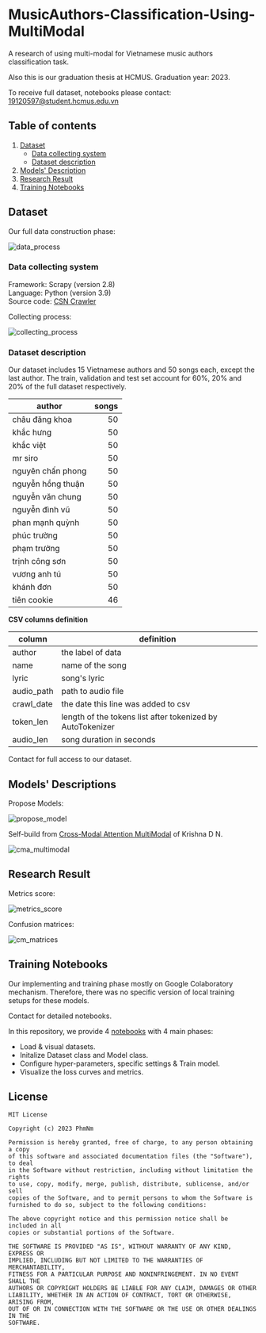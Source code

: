 # MusicAuthors-Classification-Using-MultiModal

A research of using multi-modal for Vietnamese music authors classification task.

Also this is our graduation thesis at HCMUS. Graduation year: 2023.

To receive full dataset, notebooks please contact: <19120597@student.hcmus.edu.vn>

## Table of contents

1. [Dataset](#dataset)
    - [Data collecting system](#system)
    - [Dataset description](#data_description)
2. [Models' Description](#models)
3. [Research Result](#result)
4. [Training Notebooks](#notebooks)

## <a name="dataset"></a> Dataset

Our full data construction phase:

![data_process](img/engver_data_construction_process.png)

### <a name="system"></a> Data collecting system

Framework: Scrapy (version 2.8) \
Language: Python (version 3.9) \
Source code: [CSN Crawler](https://github.com/PhmNm/csn_music_crawler)

Collecting process:

![collecting_process](img/engver_crawl_data_process.png)

### <a name="data_description"></a> Dataset description

Our dataset includes 15 Vietnamese authors and 50 songs each, except the last author. The train, validation and test set account for 60%, 20% and 20% of the full dataset respectively.

| author            | songs            |
|-------------------|-----------------:|
| châu đăng khoa    |               50 |
| khắc hưng         |               50 |
| khắc việt         |               50 |
| mr siro           |               50 |
| nguyên chấn phong |               50 |
| nguyễn hồng thuận |               50 |
| nguyễn văn chung  |               50 |
| nguyễn đình vũ    |               50 |
| phan mạnh quỳnh   |               50 |
| phúc trường       |               50 |
| phạm trưởng       |               50 |
| trịnh công sơn    |               50 |
| vương anh tú      |               50 |
| khánh đơn         |               50 |
| tiên cookie       |               46 |

**CSV columns definition**

| column | definition |
|---|---|
| author | the label of data |
| name | name of the song |
| lyric | song's lyric |
| audio_path | path to audio file |
| crawl_date | the date this line was added to csv |
| token_len | length of the tokens list after tokenized by AutoTokenizer |
| audio_len | song duration in seconds |

Contact for full access to our dataset.

## <a name="models"></a> Models' Descriptions

Propose Models:

![propose_model](img/whitebackground_propose_model.png)

Self-build from [Cross-Modal Attention MultiModal](https://arxiv.org/abs/2108.09669) of Krishna D N.

![cma_multimodal](img/engver_self_cm_bert_wav2vec2.png)

## <a name="result"></a> Research Result

Metrics score:

![metrics_score](img/model_results.png)

Confusion matrices:

![cm_matrices](img/confusion_matrices.png)

## <a name="notebooks"></a> Training Notebooks

Our implementing and training phase mostly on Google Colaboratory mechanism. Therefore, there was no specific version of local training setups for these models.

Contact for detailed notebooks.

In this repository, we provide 4 [notebooks](notebooks/) with 4 main phases:

- Load & visual datasets.
- Initalize Dataset class and Model class.
- Configure hyper-parameters, specific settings & Train model.
- Visualize the loss curves and metrics.

## License

    MIT License

    Copyright (c) 2023 PhmNm

    Permission is hereby granted, free of charge, to any person obtaining a copy
    of this software and associated documentation files (the "Software"), to deal
    in the Software without restriction, including without limitation the rights
    to use, copy, modify, merge, publish, distribute, sublicense, and/or sell
    copies of the Software, and to permit persons to whom the Software is
    furnished to do so, subject to the following conditions:

    The above copyright notice and this permission notice shall be included in all
    copies or substantial portions of the Software.

    THE SOFTWARE IS PROVIDED "AS IS", WITHOUT WARRANTY OF ANY KIND, EXPRESS OR
    IMPLIED, INCLUDING BUT NOT LIMITED TO THE WARRANTIES OF MERCHANTABILITY,
    FITNESS FOR A PARTICULAR PURPOSE AND NONINFRINGEMENT. IN NO EVENT SHALL THE
    AUTHORS OR COPYRIGHT HOLDERS BE LIABLE FOR ANY CLAIM, DAMAGES OR OTHER
    LIABILITY, WHETHER IN AN ACTION OF CONTRACT, TORT OR OTHERWISE, ARISING FROM,
    OUT OF OR IN CONNECTION WITH THE SOFTWARE OR THE USE OR OTHER DEALINGS IN THE
    SOFTWARE.
